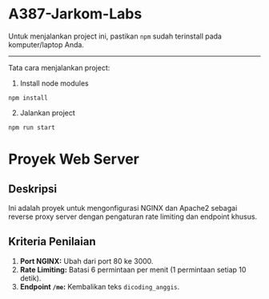 # A387-Jarkom-Labs

Untuk menjalankan project ini, pastikan `npm` sudah terinstall pada komputer/laptop Anda.

---

Tata cara menjalankan project:

1. Install node modules

```
npm install
```

2. Jalankan project

```
npm run start
```

# Proyek Web Server

## Deskripsi
Ini adalah proyek untuk mengonfigurasi NGINX dan Apache2 sebagai reverse proxy server dengan pengaturan rate limiting dan endpoint khusus.

## Kriteria Penilaian
1. **Port NGINX:** Ubah dari port 80 ke 3000.
2. **Rate Limiting:** Batasi 6 permintaan per menit (1 permintaan setiap 10 detik).
3. **Endpoint `/me`:** Kembalikan teks `dicoding_anggis`.
